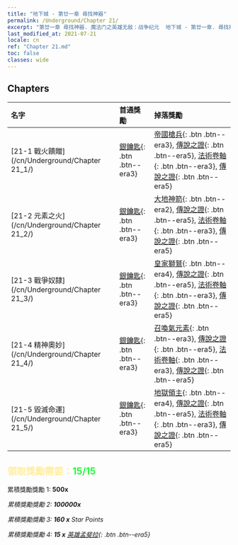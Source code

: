 ```yaml
---
title: "地下城 - 第廿一章 尋找神器"
permalink: /Underground/Chapter 21/
excerpt: "第廿一章 尋找神器. 魔法门之英雄无敌：战争纪元  地下城 - 第廿一章. 尋找神器"
last_modified_at: 2021-07-21
locale: cn
ref: "Chapter 21.md"
toc: false
classes: wide
---
```


## Chapters

  | 名字 |  首通獎勵 | 掉落獎勵 |
  |:------------|:------------|:------------| 
  | [21-1 戰火饋贈](/cn/Underground/Chapter 21_1/) | [銀鑰匙](/cn/Items/con_693/){: .btn .btn--era3} | [帝國槍兵](/cn/Items/unt_190/){: .btn .btn--era3}, [傳說之證](/cn/Items/mat_81/){: .btn .btn--era5}, [法術卷軸](/cn/Items/con_694/){: .btn .btn--era3}, [傳說之證](/cn/Items/mat_74/){: .btn .btn--era5} |
  | [21-2 元素之火](/cn/Underground/Chapter 21_2/) | [銀鑰匙](/cn/Items/con_693/){: .btn .btn--era3} | [大地神箭](/cn/Items/her_464/){: .btn .btn--era2}, [傳說之證](/cn/Items/mat_81/){: .btn .btn--era5}, [法術卷軸](/cn/Items/con_694/){: .btn .btn--era3}, [傳說之證](/cn/Items/mat_74/){: .btn .btn--era5} |
  | [21-3 戰爭奴隸](/cn/Underground/Chapter 21_3/) | [銀鑰匙](/cn/Items/con_693/){: .btn .btn--era3} | [皇家獅鷲](/cn/Items/unt_192/){: .btn .btn--era4}, [傳說之證](/cn/Items/mat_81/){: .btn .btn--era5}, [法術卷軸](/cn/Items/con_694/){: .btn .btn--era3}, [傳說之證](/cn/Items/mat_74/){: .btn .btn--era5} |
  | [21-4 精神奧妙](/cn/Underground/Chapter 21_4/) | [銀鑰匙](/cn/Items/con_693/){: .btn .btn--era3} | [召喚氣元素](/cn/Items/her_448/){: .btn .btn--era3}, [傳說之證](/cn/Items/mat_81/){: .btn .btn--era5}, [法術卷軸](/cn/Items/con_694/){: .btn .btn--era3}, [傳說之證](/cn/Items/mat_74/){: .btn .btn--era5} |
  | [21-5 毀滅命運](/cn/Underground/Chapter 21_5/) | [銀鑰匙](/cn/Items/con_693/){: .btn .btn--era3} | [地獄領主](/cn/Items/unt_230/){: .btn .btn--era4}, [傳說之證](/cn/Items/mat_81/){: .btn .btn--era5}, [法術卷軸](/cn/Items/con_694/){: .btn .btn--era3}, [傳說之證](/cn/Items/mat_74/){: .btn .btn--era5} |


## <span style="color: #ffeea0">   領取獎勵需要：</span><span style="color: #27f73a">15/15</span>

 累積獎勵獎勵 1:  **500x** <i class="fas fa-gem"/>

 累積獎勵獎勵 2:  **100000x** <i class="fas fa-coins"/>

 累積獎勵獎勵 3: **160 x** Star Points

 累積獎勵獎勵 4: **15 x** [英雄孟斐拉](/cn/Items/her_367/){: .btn .btn--era5}

